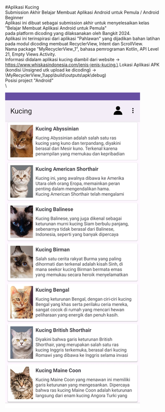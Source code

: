 #Aplikasi Kucing\
Submission Akhir Belajar Membuat Aplikasi Android untuk Pemula / Android Beginner\
Aplikasi ini dibuat sebagai submission akhir untuk menyelesaikan kelas "Belajar Membuat Aplikasi Android untuk Pemula"\
pada platform dicoding yang dilaksanakan oleh Bangkit 2024.\
Aplikasi ini terinspirasi dari aplikasi "Pahlawan" yang dijadikan bahan latihan pada modul dicoding membuat RecyclerView, Intent dan ScrollView.\
Nama package "MyRecyclerView_1", bahasa pemrograman Kotlin, API Level 21, Empty Views Activity.\
Informasi didalam aplikasi kucing diambil dari website -> https://www.whiskasindonesia.com/jenis-jenis-kucing.\
Lokasi Aplikasi APK (kondisi Unsigned utk upload ke dicoding) -> \MyRecyclerView_1\app\build\outputs\apk\debug) \
Posisi project "Android"
\
\

![alt text](MainActivityScreenshot.jpg)
